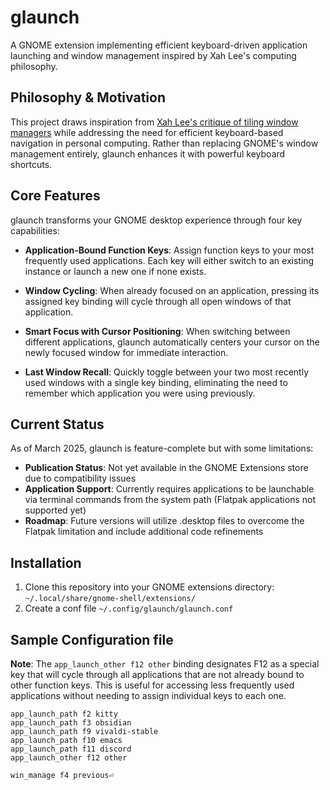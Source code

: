 # glaunch

A GNOME extension implementing efficient keyboard-driven application launching and window management inspired by Xah Lee's computing philosophy.

## Philosophy & Motivation

This project draws inspiration from [Xah Lee's critique of tiling window managers](http://xahlee.info/linux/why_tiling_window_manager_sucks.html) while addressing the need for efficient keyboard-based navigation in personal computing. Rather than replacing GNOME's window management entirely, glaunch enhances it with powerful keyboard shortcuts.

## Core Features

glaunch transforms your GNOME desktop experience through four key capabilities:

- **Application-Bound Function Keys**: Assign function keys to your most frequently used applications. Each key will either switch to an existing instance or launch a new one if none exists.

- **Window Cycling**: When already focused on an application, pressing its assigned key binding will cycle through all open windows of that application.

- **Smart Focus with Cursor Positioning**: When switching between different applications, glaunch automatically centers your cursor on the newly focused window for immediate interaction.

- **Last Window Recall**: Quickly toggle between your two most recently used windows with a single key binding, eliminating the need to remember which application you were using previously.

## Current Status

As of March 2025, glaunch is feature-complete but with some limitations:

- **Publication Status**: Not yet available in the GNOME Extensions store due to compatibility issues
- **Application Support**: Currently requires applications to be launchable via terminal commands from the system path (Flatpak applications not supported yet)
- **Roadmap**: Future versions will utilize .desktop files to overcome the Flatpak limitation and include additional code refinements

## Installation

1. Clone this repository into your GNOME extensions directory:
   `~/.local/share/gnome-shell/extensions/`
2. Create a conf file  `~/.config/glaunch/glaunch.conf`

## Sample Configuration file
**Note**: The `app_launch_other f12 other` binding designates F12 as a special key that will cycle through all applications that are not already bound to other function keys. This is useful for accessing less frequently used applications without needing to assign individual keys to each one.
```
app_launch_path f2 kitty
app_launch_path f3 obsidian
app_launch_path f9 vivaldi-stable
app_launch_path f10 emacs
app_launch_path f11 discord
app_launch_other f12 other

win_manage f4 previous⏎        
```
